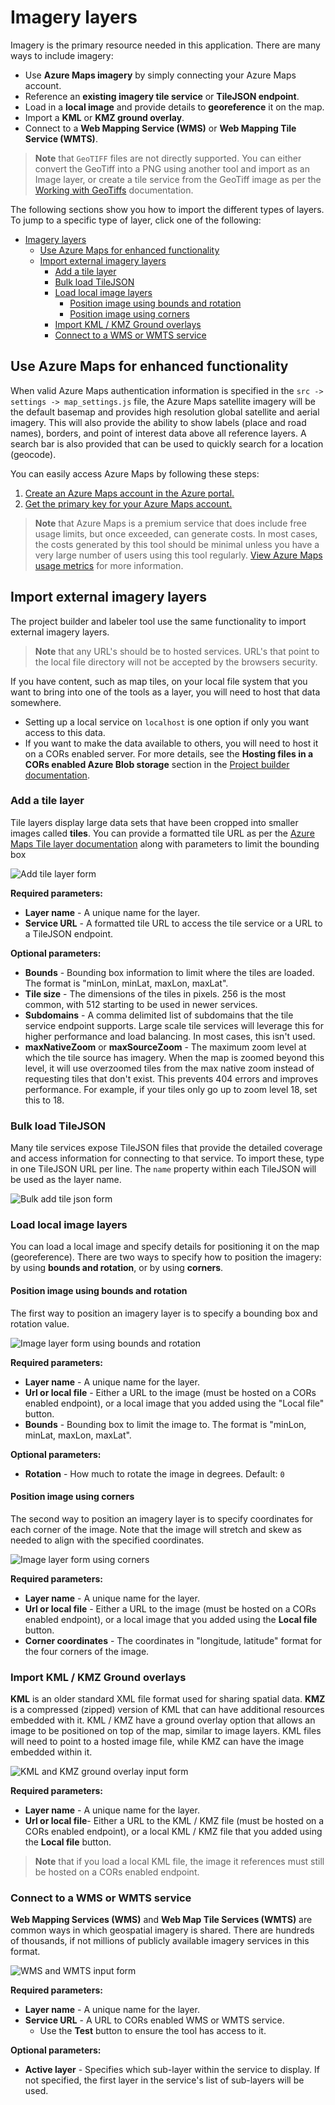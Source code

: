 # Imagery layers

Imagery is the primary resource needed in this application. There are many ways to include imagery:

- Use **Azure Maps imagery** by simply connecting your Azure Maps account.
- Reference an **existing imagery tile service** or **TileJSON endpoint**.
- Load in a **local image** and provide details to **georeference** it on the map.
- Import a **KML** or **KMZ ground overlay**.
- Connect to a **Web Mapping Service (WMS)** or **Web Mapping Tile Service (WMTS)**.

> **Note** that `GeoTIFF` files are not directly supported. You can either convert the GeoTiff into a PNG using another tool and import as an Image layer, or create a tile service from the GeoTiff image as per the [Working with GeoTiffs](GeoTiffs.md) documentation.

The following sections show you how to import the different types of layers. To jump to a specific type of layer, click one of the following:

- [Imagery layers](#imagery-layers)
  - [Use Azure Maps for enhanced functionality](#use-azure-maps-for-enhanced-functionality)
  - [Import external imagery layers](#import-external-imagery-layers)
    - [Add a tile layer](#add-a-tile-layer)
    - [Bulk load TileJSON](#bulk-load-tilejson)
    - [Load local image layers](#load-local-image-layers)
      - [Position image using bounds and rotation](#position-image-using-bounds-and-rotation)
      - [Position image using corners](#position-image-using-corners)
    - [Import KML / KMZ Ground overlays](#import-kml--kmz-ground-overlays)
    - [Connect to a WMS or WMTS service](#connect-to-a-wms-or-wmts-service)

## Use Azure Maps for enhanced functionality

When valid Azure Maps authentication information is specified in the `src -> settings -> map_settings.js` file, the Azure Maps satellite imagery will be the default basemap and provides high resolution global satellite and aerial imagery. This will also provide the ability to show labels (place and road names), borders, and point of interest data above all reference layers. A search bar is also provided that can be used to quickly search for a location (geocode).

You can easily access Azure Maps by following these steps:

1. [Create an Azure Maps account in the Azure portal.](https://docs.microsoft.com/azure/azure-maps/quick-demo-map-app#create-an-azure-maps-account)
2. [Get the primary key for your Azure Maps account.](https://docs.microsoft.com/azure/azure-maps/quick-demo-map-app#get-the-primary-key-for-your-account)

> **Note** that Azure Maps is a premium service that does include free usage limits, but once exceeded, can generate costs. In most cases, the costs generated by this tool should be minimal unless you have a very large number of users using this tool regularly. [View Azure Maps usage metrics](https://docs.microsoft.com/azure/azure-maps/how-to-view-api-usage) for more information.

## Import external imagery layers

The project builder and labeler tool use the same functionality to import external imagery layers.

> **Note** that any URL's should be to hosted services. URL's that point to the local file directory will not be accepted by the browsers security. 

If you have content, such as map tiles, on your local file system that you want to bring into one of the tools as a layer, you will need to host that data somewhere. 
- Setting up a local service on `localhost` is one option if only you want access to this data. 
- If you want to make the data available to others, you will need to host it on a CORs enabled server. For more details, see the **Hosting files in a CORs enabled Azure Blob storage** section in the [Project builder documentation](Project-builder.md).

### Add a tile layer

Tile layers display large data sets that have been cropped into smaller images called **tiles**. You can provide a formatted tile URL as per the [Azure Maps Tile layer documentation](https://learn.microsoft.com/en-us/azure/azure-maps/map-add-tile-layer) along with parameters to limit the bounding box

![Add tile layer form](assets/AddTileLayer.png)

**Required parameters:**

- **Layer name** - A unique name for the layer.
- **Service URL** - A formatted tile URL to access the tile service or a URL to a TileJSON endpoint.

**Optional parameters:**

- **Bounds** - Bounding box information to limit where the tiles are loaded. The format is "minLon, minLat, maxLon, maxLat".
- **Tile size** - The dimensions of the tiles in pixels. 256 is the most common, with 512 starting to be used in newer services.
- **Subdomains** - A comma delimited list of subdomains that the tile service endpoint supports. Large scale tile services will leverage this for higher performance and load balancing. In most cases, this isn't used.
- **maxNativeZoom** or **maxSourceZoom** - The maximum zoom level at which the tile source has imagery. When the map is zoomed beyond this level, it will use overzoomed tiles from the max native zoom instead of requesting tiles that don't exist. This prevents 404 errors and improves performance. For example, if your tiles only go up to zoom level 18, set this to 18.

### Bulk load TileJSON

Many tile services expose TileJSON files that provide the detailed coverage and access information for connecting to that service. To import these, type in one TileJSON URL per line. The `name` property within each TileJSON will be used as the layer name.

![Bulk add tile json form](assets/BulkTileJsonInput.png)

### Load local image layers

You can load a local image and specify details for positioning it on the map (georeference). There are two ways to specify how to position the imagery: by using **bounds and rotation**, or by using **corners**.

#### Position image using bounds and rotation

The first way to position an imagery layer is to specify a bounding box and rotation value.

![Image layer form using bounds and rotation](assets/ImageLayerBoundsRotation.png)

**Required parameters:**

- **Layer name** - A unique name for the layer.
- **Url or local file** - Either a URL to the image (must be hosted on a CORs enabled endpoint), or a local image that you added using the "Local file" button.
- **Bounds** - Bounding box to limit the image to. The format is "minLon, minLat, maxLon, maxLat".

**Optional parameters:**

- **Rotation** - How much to rotate the image in degrees. Default: `0`

#### Position image using corners

The second way to position an imagery layer is to specify coordinates for each corner of the image. Note that the image will stretch and skew as needed to align with the specified coordinates.

![Image layer form using corners](assets/ImageLayerCorners.png)

**Required parameters:**

- **Layer name** - A unique name for the layer.
- **Url or local file** - Either a URL to the image (must be hosted on a CORs enabled endpoint), or a local image that you added using the **Local file** button.
- **Corner coordinates** - The coordinates in "longitude, latitude" format for the four corners of the image.

### Import KML / KMZ Ground overlays

**KML** is an older standard XML file format used for sharing spatial data. **KMZ** is a compressed (zipped) version of KML that can have additional resources embedded with it. KML / KMZ have a ground overlay option that allows an image to be positioned on top of the map, similar to image layers. KML files will need to point to a hosted image file, while KMZ can have the image embedded within it.

![KML and KMZ ground overlay input form](assets/KmlKmzLayer.png)

**Required parameters:**

- **Layer name** - A unique name for the layer.
- **Url or local file**- Either a URL to the KML / KMZ file (must be hosted on a CORs enabled endpoint), or a local KML / KMZ file that you added using the **Local file** button. 
> **Note** that if you load a local KML file, the image it references must still be hosted on a CORs enabled endpoint.

### Connect to a WMS or WMTS service

**Web Mapping Services (WMS)** and **Web Map Tile Services (WMTS)** are common ways in which geospatial imagery is shared. There are hundreds of thousands, if not millions of publicly available imagery services in this format.

![WMS and WMTS input form](assets/WmsWmtsLayer.png)

**Required parameters:**

- **Layer name** - A unique name for the layer.
- **Service URL** - A URL to CORs enabled WMS or WMTS service. 
  - Use the **Test** button to ensure the tool has access to it.

**Optional parameters:**

- **Active layer** - Specifies which sub-layer within the service to display. If not specified, the first layer in the service's list of sub-layers will be used.

